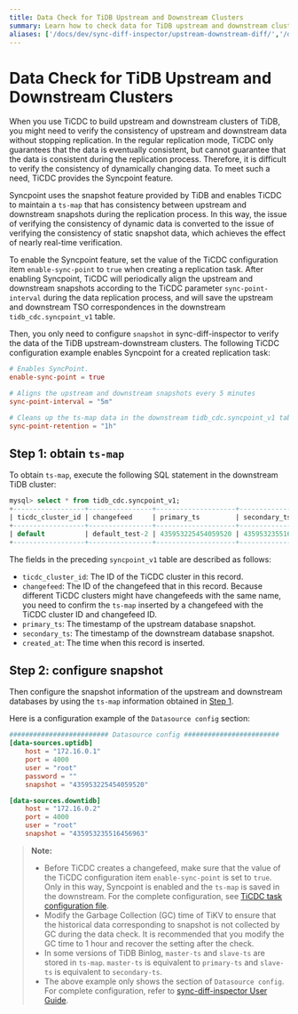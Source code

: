 ```yaml
---
title: Data Check for TiDB Upstream and Downstream Clusters
summary: Learn how to check data for TiDB upstream and downstream clusters.
aliases: ['/docs/dev/sync-diff-inspector/upstream-downstream-diff/','/docs/dev/reference/tools/sync-diff-inspector/tidb-diff/']
---
```


# Data Check for TiDB Upstream and Downstream Clusters

When you use TiCDC to build upstream and downstream clusters of TiDB, you might need to verify the consistency of upstream and downstream data without stopping replication. In the regular replication mode, TiCDC only guarantees that the data is eventually consistent, but cannot guarantee that the data is consistent during the replication process. Therefore, it is difficult to verify the consistency of dynamically changing data. To meet such a need, TiCDC provides the Syncpoint feature.

Syncpoint uses the snapshot feature provided by TiDB and enables TiCDC to maintain a `ts-map` that has consistency between upstream and downstream snapshots during the replication process. In this way, the issue of verifying the consistency of dynamic data is converted to the issue of verifying the consistency of static snapshot data, which achieves the effect of nearly real-time verification.

To enable the Syncpoint feature, set the value of the TiCDC configuration item `enable-sync-point` to `true` when creating a replication task. After enabling Syncpoint, TiCDC will periodically align the upstream and downstream snapshots according to the TiCDC parameter `sync-point-interval` during the data replication process, and will save the upstream and downstream TSO correspondences in the downstream `tidb_cdc.syncpoint_v1` table.

Then, you only need to configure `snapshot` in sync-diff-inspector to verify the data of the TiDB upstream-downstream clusters. The following TiCDC configuration example enables Syncpoint for a created replication task:

```toml
# Enables SyncPoint.
enable-sync-point = true

# Aligns the upstream and downstream snapshots every 5 minutes
sync-point-interval = "5m"

# Cleans up the ts-map data in the downstream tidb_cdc.syncpoint_v1 table every hour
sync-point-retention = "1h"
```

## Step 1: obtain `ts-map`

To obtain `ts-map`, execute the following SQL statement in the downstream TiDB cluster:

```sql
mysql> select * from tidb_cdc.syncpoint_v1;
+------------------+----------------+--------------------+--------------------+---------------------+
| ticdc_cluster_id | changefeed     | primary_ts         | secondary_ts       | created_at          |
+------------------+----------------+--------------------+--------------------+---------------------+
| default          | default_test-2 | 435953225454059520 | 435953235516456963 | 2022-09-13 08:40:15 |
+------------------+----------------+--------------------+--------------------+---------------------+
```

The fields in the preceding `syncpoint_v1` table are described as follows:

- `ticdc_cluster_id`: The ID of the TiCDC cluster in this record.
- `changefeed`: The ID of the changefeed that in this record. Because different TiCDC clusters might have changefeeds with the same name, you need to confirm the `ts-map` inserted by a changefeed with the TiCDC cluster ID and changefeed ID.
- `primary_ts`: The timestamp of the upstream database snapshot.
- `secondary_ts`: The timestamp of the downstream database snapshot.
- `created_at`: The time when this record is inserted.

## Step 2: configure snapshot

Then configure the snapshot information of the upstream and downstream databases by using the `ts-map` information obtained in [Step 1](#step-1-obtain-ts-map).

Here is a configuration example of the `Datasource config` section:

```toml
######################### Datasource config ########################
[data-sources.uptidb]
    host = "172.16.0.1"
    port = 4000
    user = "root"
    password = ""
    snapshot = "435953225454059520"

[data-sources.downtidb]
    host = "172.16.0.2"
    port = 4000
    user = "root"
    snapshot = "435953235516456963"
```

> **Note:**
>
> - Before TiCDC creates a changefeed, make sure that the value of the TiCDC configuration item `enable-sync-point` is set to `true`. Only in this way, Syncpoint is enabled and the `ts-map` is saved in the downstream. For the complete configuration, see [TiCDC task configuration file](/ticdc/manage-ticdc.md#task-configuration-file).
> - Modify the Garbage Collection (GC) time of TiKV to ensure that the historical data corresponding to snapshot is not collected by GC during the data check. It is recommended that you modify the GC time to 1 hour and recover the setting after the check.
> - In some versions of TiDB Binlog, `master-ts` and `slave-ts` are stored in `ts-map`. `master-ts` is equivalent to `primary-ts` and `slave-ts` is equivalent to `secondary-ts`.
> - The above example only shows the section of `Datasource config`. For complete configuration, refer to [sync-diff-inspector User Guide](/sync-diff-inspector/sync-diff-inspector-overview.md).
